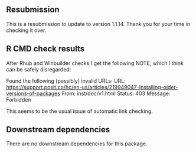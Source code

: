 ## Resubmission

This is a resubmission to update to version 1.1.14. Thank you for your time in checking it over.

## R CMD check results

After Rhub and Winbuilder checks I get the following NOTE, which I think can be safely disregarded:

Found the following (possibly) invalid URLs:
  URL: https://support.posit.co/hc/en-us/articles/219949047-Installing-older-versions-of-packages
    From: inst/doc/v1.html
    Status: 403
    Message: Forbidden
    
This seems to be the usual issue of automatic link checking.

## Downstream dependencies

There are no downstream dependencies for this package.
